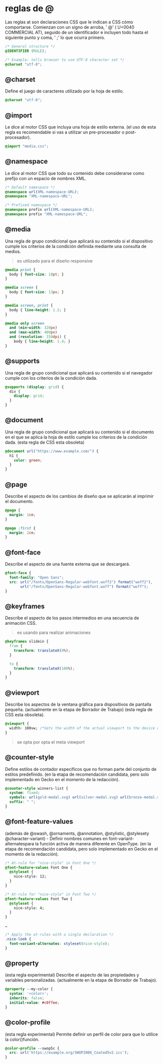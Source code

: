 # reglas de @

Las reglas at son declaraciones CSS que le indican a CSS cómo comportarse. Comienzan con un signo de arroba, ' @' ( U+0040 COMMERCIAL AT), seguido de un identificador e incluyen todo hasta el siguiente punto y coma, ' ;' lo que ocurra primero.

``` css
/* General structure */
@IDENTIFIER (RULE);

/* Example: tells browser to use UTF-8 character set */
@charset "utf-8";
```

## @charset

Define el juego de caracteres utilizado por la hoja de estilo.

``` css
@charset "utf-8";
```

## @import

Le dice al motor CSS que incluya una hoja de estilo externa. (el uso de esta regla es recomendable si vas a utilizar un pre-procesador o post-procesador).

``` css
@import "media.css";
```

## @namespace

Le dice al motor CSS que todo su contenido debe considerarse como prefijo con un espacio de nombres XML.

``` css
/* Default namespace */
@namespace url(XML-namespace-URL);
@namespace "XML-namespace-URL";

/* Prefixed namespace */
@namespace prefix url(XML-namespace-URL);
@namespace prefix "XML-namespace-URL";
```

## @media

Una regla de grupo condicional que aplicará su contenido si el dispositivo cumple los criterios de la condición definida mediante una consulta de medios.

> es utilizado para el diseño responsive

``` css
@media print {
  body { font-size: 10pt; }
}

@media screen {
  body { font-size: 13px; }
}

@media screen, print {
  body { line-height: 1.2; }
}

@media only screen
  and (min-width: 320px)
  and (max-width: 480px)
  and (resolution: 150dpi) {
    body { line-height: 1.4; }
}
```

## @supports

Una regla de grupo condicional que aplicará su contenido si el navegador cumple con los criterios de la condición dada.

``` css
@supports (display: grid) {
  div {
    display: grid;
  }
}
```

## @document

Una regla de grupo condicional que aplicará su contenido si el documento en el que se aplica la hoja de estilo cumple los criterios de la condición dada. (esta regla de CSS esta obsoleta)

``` css
@document url("https://www.example.com/") {
  h1 {
    color: green;
  }
}
```

## @page

Describe el aspecto de los cambios de diseño que se aplicarán al imprimir el documento.

``` css
@page {
  margin: 1cm;
}

@page :first {
  margin: 2cm;
}
```

## @font-face

Describe el aspecto de una fuente externa que se descargará.

``` css
@font-face {
  font-family: "Open Sans";
  src: url("/fonts/OpenSans-Regular-webfont.woff2") format("woff2"),
       url("/fonts/OpenSans-Regular-webfont.woff") format("woff");
}
```

## @keyframes

Describe el aspecto de los pasos intermedios en una secuencia de animación CSS.

> es usando para realizar animaciones

``` css
@keyframes slidein {
  from {
    transform: translateX(0%);
  }

  to {
    transform: translateX(100%);
  }
}
```

## @viewport

Describe los aspectos de la ventana gráfica para dispositivos de pantalla pequeña. (actualmente en la etapa de Borrador de Trabajo) (esta regla de CSS esta obsoleta).

``` css
@viewport {
  width: 100vw; /*Sets the width of the actual viewport to the device width*/
}
```

> se opta por opta el meta viewport

## @counter-style

Define estilos de contador específicos que no forman parte del conjunto de estilos predefinido. (en la etapa de recomendación candidata, pero solo implementado en Gecko en el momento de la redacción).

``` css
@counter-style winners-list {
  system: fixed;
  symbols: url(gold-medal.svg) url(silver-medal.svg) url(bronze-medal.svg);
  suffix: " ";
}
```

## @font-feature-values

(además de @swash, @ornaments, @annotation, @stylistic, @stylesety @character-variant) - Definir nombres comunes en font-variant-alternatespara la función activa de manera diferente en OpenType. (en la etapa de recomendación candidata, pero solo implementado en Gecko en el momento de la redacción).

``` css
/* At-rule for "nice-style" in Font One */
@font-feature-values Font One {
  @styleset {
    nice-style: 12;
  }
}

/* At-rule for "nice-style" in Font Two */
@font-feature-values Font Two {
  @styleset {
    nice-style: 4;
  }
}

…

/* Apply the at-rules with a single declaration */
.nice-look {
  font-variant-alternates: styleset(nice-style);
}
```

## @property

(esta regla experimental) Describe el aspecto de las propiedades y variables personalizadas. (actualmente en la etapa de Borrador de Trabajo).

``` css
@property --my-color {
  syntax: '<color>';
  inherits: false;
  initial-value: #c0ffee;
}
```

## @color-profile

(esta regla experimental) Permite definir un perfil de color para que lo utilice la color()función.

``` css
@color-profile --swop5c {
  src: url('https://example.org/SWOP2006_Coated5v2.icc');
}
```
